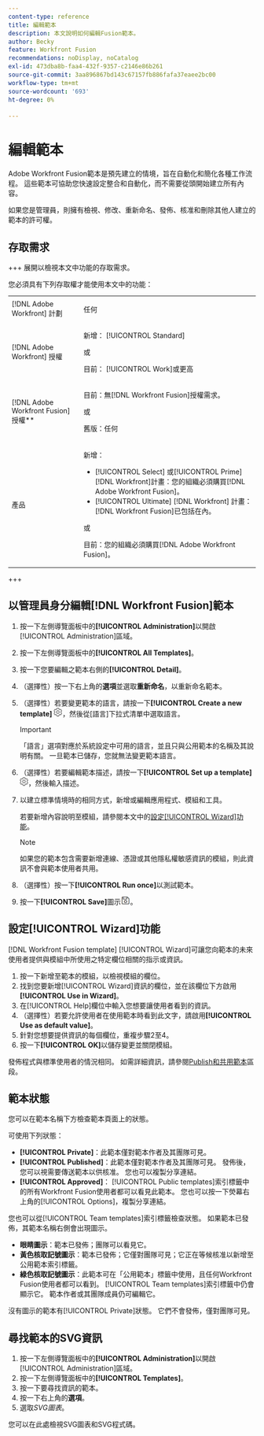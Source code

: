 ```yaml
---
content-type: reference
title: 編輯範本
description: 本文說明如何編輯Fusion範本。
author: Becky
feature: Workfront Fusion
recommendations: noDisplay, noCatalog
exl-id: 473dba8b-faa4-432f-9357-c2146e86b261
source-git-commit: 3aa896867bd143c67157fb886fafa37eaee2bc00
workflow-type: tm+mt
source-wordcount: '693'
ht-degree: 0%

---
```


# 編輯範本

Adobe Workfront Fusion範本是預先建立的情境，旨在自動化和簡化各種工作流程。 這些範本可協助您快速設定整合和自動化，而不需要從頭開始建立所有內容。

如果您是管理員，則擁有檢視、修改、重新命名、發佈、核准和刪除其他人建立的範本的許可權。

## 存取需求

+++ 展開以檢視本文中功能的存取需求。

您必須具有下列存取權才能使用本文中的功能：

<table style="table-layout:auto">
  <col>
  <col>
  <tbody>
    <tr>
      <td role="rowheader">[!DNL Adobe Workfront] 計劃</td>
      <td><p>任何</p></td>
    </tr>
    <tr data-mc-conditions="">
      <td role="rowheader">[!DNL Adobe Workfront] 授權</td>
      <td><p>新增： [!UICONTROL Standard]</p><p>或</p><p>目前： [!UICONTROL Work]或更高</p></td>
    </tr>
    <tr>
      <td role="rowheader">[!DNL Adobe Workfront Fusion] 授權**</td>
      <td>
        <p>目前：無[!DNL Workfront Fusion]授權需求。</p>
        <p>或</p>
        <p>舊版：任何</p>
      </td>
    </tr>
    <tr>
      <td role="rowheader">產品</td>
      <td>
        <p>新增：</p>
        <ul>
          <li>[!UICONTROL Select] 或[!UICONTROL Prime] [!DNL Workfront]計畫：您的組織必須購買[!DNL Adobe Workfront Fusion]。</li>
          <li>[!UICONTROL Ultimate] [!DNL Workfront] 計畫： [!DNL Workfront Fusion]已包括在內。</li>
        </ul>
        <p>或</p>
        <p>目前：您的組織必須購買[!DNL Adobe Workfront Fusion]。</p>
      </td>
    </tr>
  </tbody>
</table>

<!--
For more detail about the information in this table, see [Access requirements in Workfront documentation](/help/quicksilver/administration-and-setup/add-users/access-levels-and-object-permissions/access-level-requirements-in-documentation.md). 

For information on [!DNL Adobe Workfront Fusion] licenses, see [[!DNL Adobe Workfront Fusion] licenses](../../workfront-fusion/get-started/license-automation-vs-integration.md). -->

+++

## 以管理員身分編輯[!DNL Workfront Fusion]範本

1. 按一下左側導覽面板中的&#x200B;**[!UICONTROL Administration]**&#x200B;以開啟[!UICONTROL Administration]區域。
1. 按一下左側導覽面板中的&#x200B;**[!UICONTROL All Templates]**。
1. 按一下您要編輯之範本右側的&#x200B;**[!UICONTROL Detail]**。
1. （選擇性）按一下右上角的&#x200B;**選項**&#x200B;並選取&#x200B;**重新命名**，以重新命名範本。
1. （選擇性）若要變更範本的語言，請按一下&#x200B;**[!UICONTROL Create a new template]** ![案例設定圖示](assets/fusion-scenario-settings-icon.png)，然後從[語言]下拉式清單中選取語言。

   >[!IMPORTANT]
   >
   >「語言」選項對應於系統設定中可用的語言，並且只與公用範本的名稱及其說明有關。 一旦範本已儲存，您就無法變更範本語言。

1. （選擇性）若要編輯範本描述，請按一下&#x200B;**[!UICONTROL Set up a template]** ![案例設定圖示](assets/fusion-scenario-settings-icon.png)，然後輸入描述。
1. 以建立標準情境時的相同方式，新增或編輯應用程式、模組和工具。

   若要新增內容說明至模組，請參閱本文中的[設定[!UICONTROL Wizard]功能](#set-up-wizard-functionality)。

   <!--For more information on building a scenario, see [Create a scenario in [!DNL Adobe Workfront Fusion]](../../../workfront-fusion/scenarios/create-a-scenario.md).-->

   >[!NOTE]
   >
   >如果您的範本包含需要新增連線、憑證或其他隱私權敏感資訊的模組，則此資訊不會與範本使用者共用。

1. （選擇性）按一下&#x200B;**[!UICONTROL Run once]**&#x200B;以測試範本。
1. 按一下&#x200B;**[!UICONTROL Save]**&#x200B;圖示![儲存圖示](assets/save-icon.png)。


## 設定[!UICONTROL Wizard]功能

[!DNL Workfront Fusion template] [!UICONTROL Wizard]可讓您向範本的未來使用者提供與模組中所使用之特定欄位相關的指示或資訊。

1. 按一下新增至範本的模組，以檢視模組的欄位。
1. 找到您要新增[!UICONTROL Wizard]資訊的欄位，並在該欄位下方啟用&#x200B;**[!UICONTROL Use in Wizard]**。
1. 在[!UICONTROL Help]欄位中輸入您想要讓使用者看到的資訊。
1. （選擇性）若要允許使用者在使用範本時看到此文字，請啟用&#x200B;**[!UICONTROL Use as default value]**。
1. 針對您想要提供資訊的每個欄位，重複步驟2至4。
1. 按一下&#x200B;**[!UICONTROL OK]**&#x200B;以儲存變更並關閉模組。

發佈程式與標準使用者的情況相同。 如需詳細資訊，請參閱[Publish和共用範本](/help/workfront-fusion/create-and-manage-templates/publish-and-share-fusion-templates.md)區段。

## 範本狀態

您可以在範本名稱下方檢查範本頁面上的狀態。

可使用下列狀態：

* **[!UICONTROL Private]**：此範本僅對範本作者及其團隊可見。
* **[!UICONTROL Published]**：此範本僅對範本作者及其團隊可見。 發佈後，您可以視需要傳送範本以供核准。 您也可以複製分享連結。
* **[!UICONTROL Approved]**： [!UICONTROL Public templates]索引標籤中的所有Workfront Fusion使用者都可以看見此範本。 您也可以按一下熒幕右上角的[!UICONTROL Options]，複製分享連結。

您也可以從[!UICONTROL Team templates]索引標籤檢查狀態。 如果範本已發佈，其範本名稱右側會出現圖示。

* **眼睛圖示**：範本已發佈；團隊可以看見它。
* **黃色核取記號圖示**：範本已發佈；它僅對團隊可見；它正在等候核准以新增至公用範本索引標籤。
* **綠色核取記號圖示**：此範本可在「公用範本」標籤中使用，且任何Workfront Fusion使用者都可以看到。 [!UICONTROL Team templates]索引標籤中仍會顯示它。 範本作者或其團隊成員仍可編輯它。

沒有圖示的範本有[!UICONTROL Private]狀態。 它們不會發佈，僅對團隊可見。

## 尋找範本的SVG資訊

1. 按一下左側導覽面板中的&#x200B;**[!UICONTROL Administration]**&#x200B;以開啟[!UICONTROL Administration]區域。
1. 按一下左側導覽面板中的&#x200B;**[!UICONTROL Templates]**。
1. 按一下要尋找資訊的範本。
1. 按一下右上角的&#x200B;**選項**。
1. 選取&#x200B;*SVG圖表*。

您可以在此處檢視SVG圖表和SVG程式碼。

